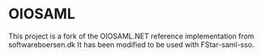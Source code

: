 OIOSAML
=======
This project is a fork of the OIOSAML.NET reference implementation from softwareboersen.dk
It has been modified to be used with FStar-saml-sso.
